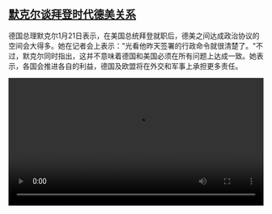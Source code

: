 <!--1611312862000-->
[默克尔谈拜登时代德美关系](https://www.dw.com/zh/%E9%BB%98%E5%85%8B%E5%B0%94%E8%B0%88%E6%8B%9C%E7%99%BB%E6%97%B6%E4%BB%A3%E5%BE%B7%E7%BE%8E%E5%85%B3%E7%B3%BB/a-56310671)
------

<p>德国总理默克尔1月21日表示，在美国总统拜登就职后，德美之间达成政治协议的空间会大得多。她在记者会上表示："光看他昨天签署的行政命令就很清楚了。"不过，默克尔同时指出，这并不意味着德国和美国必须在所有问题上达成一致。她表示，各国会推进各自的利益，德国及欧盟将在外交和军事上承担更多责任。</small></p><video src="https://tvdownloaddw-a.akamaihd.net/dwtv_video/flv/vdt_zh/2021/bchi210122_001_3e9c0germany_0122_sd_sor.mp4" controls style="width:100%"></video>
